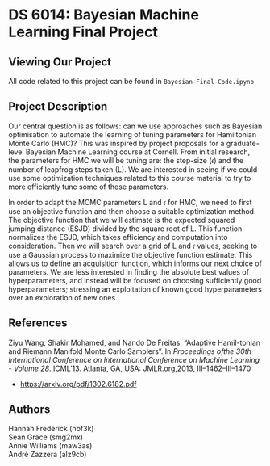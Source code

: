 # DS 6014: Bayesian Machine Learning Final Project

## Viewing Our Project

All code related to this project can be found in `Bayesian-Final-Code.ipynb` 

## Project Description

Our central question is as follows: can we use approaches such as Bayesian optimisation to automate the learning of tuning parameters for Hamiltonian Monte Carlo (HMC)? This was inspired by project proposals for a graduate-level Bayesian Machine Learning course at Cornell. From initial research, the parameters for HMC we will be tuning are: the step-size (𝜖) and the number of leapfrog steps taken (L). We are interested in seeing if we could use some optimization techniques related to this course material to try to more efficiently tune some of these parameters.

In order to adapt the MCMC parameters L and 𝜖 for HMC, we need to first use an objective function and then choose a suitable optimization method. The objective function that we will estimate is the expected squared jumping distance (ESJD) divided by the square root of L. This function normalizes the ESJD, which takes efficiency and computation into consideration. Then we will search over a grid of  L and 𝜖 values, seeking to use a Gaussian process to maximize the objective function estimate. This allows us to define an acquisition function, which informs our next choice of parameters. We are less interested in finding the absolute best values of hyperparameters, and instead will be focused on choosing sufficiently good hyperparameters; stressing an exploitation of known good hyperparameters over an exploration of new ones.

## References
Ziyu Wang, Shakir Mohamed, and Nando De Freitas. “Adaptive Hamil-tonian and Riemann Manifold Monte Carlo Samplers”. In:*Proceedings ofthe 30th International Conference on International Conference on Machine Learning - Volume 28*. ICML’13. Atlanta, GA, USA: JMLR.org,2013, III–1462–III–1470  

* https://arxiv.org/pdf/1302.6182.pdf

## Authors
Hannah Frederick (hbf3k)   
Sean Grace (smg2mx)  
Annie Williams (maw3as)  
André Zazzera (alz9cb)


